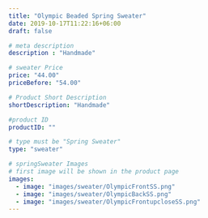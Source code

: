 ```yaml
---
title: "Olympic Beaded Spring Sweater"
date: 2019-10-17T11:22:16+06:00
draft: false

# meta description
description : "Handmade"

# sweater Price
price: "44.00"
priceBefore: "54.00"

# Product Short Description
shortDescription: "Handmade"

#product ID
productID: ""

# type must be "Spring Sweater"
type: "sweater"

# springSweater Images
# first image will be shown in the product page
images:
  - image: "images/sweater/OlympicFrontSS.png"
  - image: "images/sweater/OlympicBackSS.png"
  - image: "images/sweater/OlympicFrontupcloseSS.png"
---
```



